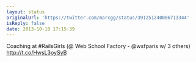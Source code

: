```yaml
---
layout: status
originalUrl: 'https://twitter.com/marcgg/status/391251240006713344'
isReply: false
date: 2013-10-18 17:15:39
---
```


Coaching at #RailsGirls (@ Web School Factory - @wsfparis w/ 3 others) http://t.co/HwsL3oySyB
